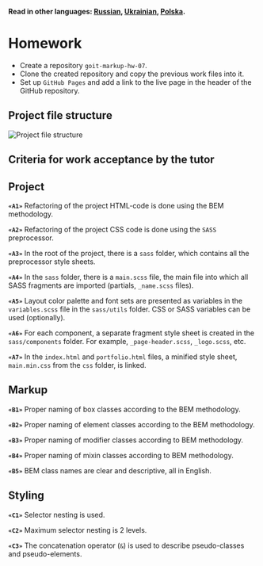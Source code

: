 **Read in other languages: [Russian](README.md), [Ukrainian](README.ua.md), [Polska](README.pl.md).**

# Homework

- Create a repository `goit-markup-hw-07`.
- Clone the created repository and copy the previous work files into it.
- Set up `GitHub Pages` and add a link to the live page in the header of the GitHub repository.

## Project file structure

![Project file structure](./preview.png)

## Criteria for work acceptance by the tutor

## Project

**`«A1»`** Refactoring of the project HTML-code is done using the BEM methodology.

**`«A2»`** Refactoring of the project CSS code is done using the `SASS` preprocessor.

**`«A3»`** In the root of the project, there is a `sass` folder, which contains all the preprocessor style sheets.

**`«A4»`** In the `sass` folder, there is a `main.scss` file, the main file into which all SASS fragments are imported (partials, `_name.scss` files).

**`«A5»`** Layout color palette and font sets are presented as variables in the `variables.scss` file in the `sass/utils` folder. CSS or SASS variables can be used (optionally).

**`«A6»`** For each component, a separate fragment style sheet is created in the `sass/components` folder. For example, `_page-header.scss`, `_logo.scss`, etc.

**`«A7»`** In the `index.html` and `portfolio.html` files, a minified style sheet, `main.min.css` from the `css` folder, is linked.

## Markup

**`«B1»`** Proper naming of box classes according to the BEM methodology.

**`«B2»`** Proper naming of element classes according to the BEM methodology.

**`«B3»`** Proper naming of modifier classes according to BEM methodology.

**`«B4»`** Proper naming of mixin classes according to BEM methodology.

**`«B5»`** BEM class names are clear and descriptive, all in English.

## Styling

**`«C1»`** Selector nesting is used.

**`«C2»`** Maximum selector nesting is 2 levels.

**`«C3»`** The concatenation operator (`&`) is used to describe pseudo-classes and pseudo-elements.

